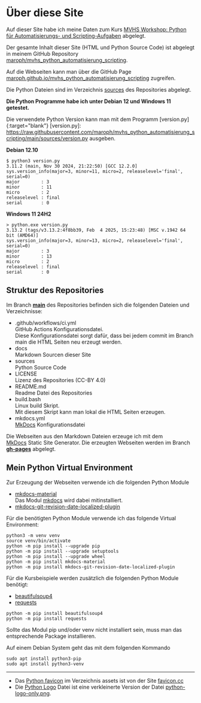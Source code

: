# Über diese Site
Auf dieser Site habe ich meine Daten zum Kurs 
[MVHS Workshop: Python für Automatisierungs- und Scripting-Aufgaben](https://www.mvhs.de/kurse/online-programm/it-digitales/workshop-python-fuer-automatisierungs-und-scripting-aufgaben/online-kurs-460-C-U486390) 
abgelegt.

Der gesamte Inhalt dieser Site (HTML und Python
Source Code) ist abgelegt in meinem GitHub
Repository
[maroph/mvhs_python_automatisierung_scripting](https://github.com/maroph/mvhs_python_automatisierung_scripting/).

Auf die Webseiten kann man über die GitHub Page 
[maroph.github.io/mvhs_python_automatisierung_scripting](https://maroph.github.io/mvhs_python_automatisierung_scripting/)
zugreifen.

Die Python Dateien sind im Verzeichnis 
[sources](https://github.com/maroph/mvhs_python_automatisierung_scripting/tree/main/sources)
des Repositories abgelegt.

__Die Python Programme habe ich unter Debian 12
und Windows 11 getestet.__  

Die verwendete Python Version kann man mit dem Programm
[version.py]{:target="blank"} 
[version.py]: https://raw.githubusercontent.com/maroph/mvhs_python_automatisierung_scripting/main/sources/version.py 
ausgeben.

**Debian 12.10**
```
$ python3 version.py
3.11.2 (main, Nov 30 2024, 21:22:50) [GCC 12.2.0]
sys.version_info(major=3, minor=11, micro=2, releaselevel='final', serial=0)
major        : 3
minor        : 11
micro        : 2
releaselevel : final
serial       : 0
```

**Windows 11 24H2**
```
> python.exe version.py
3.13.2 (tags/v3.13.2:4f8bb39, Feb  4 2025, 15:23:48) [MSC v.1942 64 bit (AMD64)]
sys.version_info(major=3, minor=13, micro=2, releaselevel='final', serial=0)
major        : 3
minor        : 13
micro        : 2
releaselevel : final
serial       : 0
```

## Struktur des Repositories
Im Branch 
__[main](https://github.com/maroph/mvhs_python_automatisierung_scripting/tree/main)__ 
des Repositories befinden sich die folgenden
Dateien und Verzeichnisse:

* .github/workflows/ci.yml  
  GitHub Actions Konfigurationsdatei.  
  Diese Konfigurationsdatei sorgt dafür, dass bei
  jedem commit im Branch main die HTML Seiten
  neu erzeugt werden.
* docs  
  Markdown Sourcen dieser Site
* sources  
  Python Source Code
* LICENSE  
  Lizenz des Repositories (CC-BY 4.0)
* README.md  
  Readme Datei des Repositories
* build.bash  
  Linux build Skript.  
  Mit diesem Skript kann man lokal die HTML Seiten
  erzeugen.
* mkdocs.yml  
  [MkDocs](https://www.mkdocs.org/) Konfigurationsdatei

Die Webseiten aus den Markdown Dateien erzeuge
ich mit dem  
[MkDocs](https://www.mkdocs.org/) 
Static Site Generator. Die erzeugten Webseiten 
werden im Branch 
__[gh-pages](https://github.com/maroph/mvhs_python_automatisierung_scripting/tree/gh-pages)__
abgelegt.

## Mein Python Virtual Environment
Zur Erzeugung der Webseiten verwende ich die 
folgenden Python Module

* [mkdocs-material](https://pypi.org/project/mkdocs-material/)  
  Das Modul [mkdocs](https://pypi.org/project/mkdocs/) wird dabei mitinstalliert.
* [mkdocs-git-revision-date-localized-plugin](https://pypi.org/project/mkdocs-git-revision-date-localized-plugin/)

Für die benötigten Python Module verwende ich das
folgende Virtual Environment:

```
python3 -m venv venv
source venv/bin/activate
python -m pip install --upgrade pip
python -m pip install --upgrade setuptools
python -m pip install --upgrade wheel
python -m pip install mkdocs-material
python -m pip install mkdocs-git-revision-date-localized-plugin
```

Für die Kursbeispiele werden zusätzlich die
folgenden Python Module benötigt:

* [beautifulsoup4](https://pypi.org/project/beautifulsoup4/)
* [requests](https://pypi.org/project/requests/)

```
python -m pip install beautifulsoup4
python -m pip install requests 
```

Sollte das Modul pip und/oder venv nicht 
installiert sein, muss man das entsprechende 
Package installieren.

Auf einem Debian System geht das mit dem folgenden
Kommando

    sudo apt install python3-pip
    sudo apt install python3-venv

---

* Das [Python favicon](https://www.favicon.cc/?action=icon&file_id=831343) im Verzeichnis 
assets ist von der Site [favicon.cc](https://www.favicon.cc/)
* Die [Python Logo](../assets/python-logo-only2.png) Datei ist eine verkleinerte Version der Datei 
[python-logo-only.png](https://s3.dualstack.us-east-2.amazonaws.com/pythondotorg-assets/media/community/logos/python-logo-only.png).
